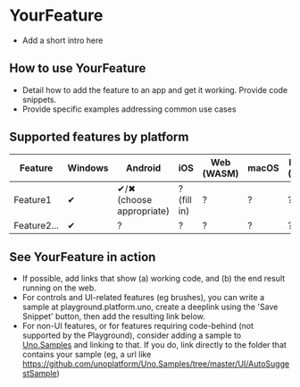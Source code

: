 
<!-- For available Markdown syntax, check out https://guides.github.com/features/mastering-markdown/ -->

# YourFeature

<!-- This template is for features unique to Uno, with no original WinUI equivalent (eg, VisibleBoundsPadding, ElevatedView).  -->

* Add a short intro here

<!-- Add any additional information on platform-specific limitations and constraints -->

## How to use YourFeature

* Detail how to add the feature to an app and get it working. Provide code snippets.
* Provide specific examples addressing common use cases

## Supported features by platform

<!-- If not feature is supported on every platform, fill in the matrix below to show which ones are supported. If there's no limitations to the feature on any platform, consider removing this whole section. -->

| Feature        |  Windows  | Android |  iOS  |  Web (WASM)  | macOS | Linux (Skia)  | Win 7 (Skia) | 
|---------------|-------|-------|-------|-------|-------|-------|-|
| Feature1         | ✔ | ✔/✖ (choose appropriate) | ? (fill in) | ? | ? | ? | ? |
| Feature2...     | ✔ | ? | ? | ? | ? | ? | ? |

## See YourFeature in action

* If possible, add links that show (a) working code, and (b) the end result running on the web.
* For controls and UI-related features (eg brushes), you can write a sample at playground.platform.uno, create a deeplink using the 'Save Snippet' button, then add the resulting link below.
* For non-UI features, or for features requiring code-behind (not supported by the Playground), consider adding a sample to [Uno.Samples](https://github.com/unoplatform/Uno.Samples) and linking to that. If you do, link directly to the folder that contains your sample (eg, a url like <https://github.com/unoplatform/Uno.Samples/tree/master/UI/AutoSuggestSample>)
